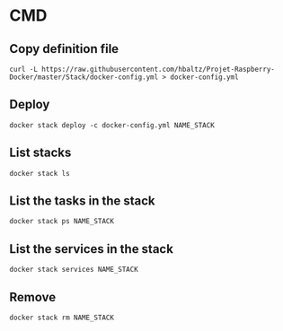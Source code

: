 # CMD

## Copy definition file 
```
curl -L https://raw.githubusercontent.com/hbaltz/Projet-Raspberry-Docker/master/Stack/docker-config.yml > docker-config.yml

```

## Deploy
```
docker stack deploy -c docker-config.yml NAME_STACK
```

## List stacks
```
docker stack ls
```

## List the tasks in the stack
```
docker stack ps NAME_STACK
```

## List the services in the stack
```
docker stack services NAME_STACK
```

## Remove
```
docker stack rm NAME_STACK
```